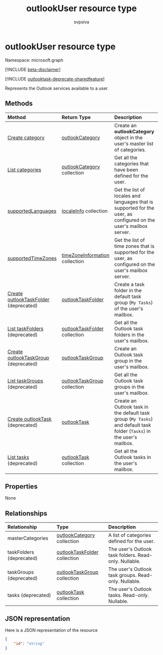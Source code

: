 ﻿---
title: "outlookUser resource type"
description: "Represents the Outlook services available to a user."
author: "svpsiva"
localization_priority: Normal
ms.prod: "outlook"
doc_type: resourcePageType
---

# outlookUser resource type

Namespace: microsoft.graph

[!INCLUDE [beta-disclaimer](../../includes/beta-disclaimer.md)]

[!INCLUDE [outlooktask-deprecate-sharedfeature](../../includes/outlooktask-deprecate-sharedfeature.md)]

Represents the Outlook services available to a user.

## Methods

| Method                                                                          | Return Type                                              | Description                                                                                                            |
| :------------------------------------------------------------------------------ | :------------------------------------------------------- | :--------------------------------------------------------------------------------------------------------------------- |
| [Create category](../api/outlookuser-post-mastercategories.md)                  | [outlookCategory](outlookcategory.md)                    | Create an **outlookCategory** object in the user's master list of categories.                                          |
| [List categories](../api/outlookuser-list-mastercategories.md)                  | [outlookCategory](outlookcategory.md) collection         | Get all the categories that have been defined for the user.                                                            |
| [supportedLanguages](../api/outlookuser-supportedlanguages.md)                  | [localeInfo](localeinfo.md) collection                   | Get the list of locales and languages that is supported for the user, as configured on the user's mailbox server.      |
| [supportedTimeZones](../api/outlookuser-supportedtimezones.md)                  | [timeZoneInformation](timezoneinformation.md) collection | Get the list of time zones that is supported for the user, as configured on the user's mailbox server.                 |
| [Create outlookTaskFolder](../api/outlookuser-post-taskfolders.md) (deprecated) | [outlookTaskFolder](outlooktaskfolder.md)                | Create a task folder in the default task group (`My Tasks`) of the user's mailbox.                                     |
| [List taskFolders](../api/outlookuser-list-taskfolders.md) (deprecated)         | [outlookTaskFolder](outlooktaskfolder.md) collection     | Get all the Outlook task folders in the user's mailbox.                                                                |
| [Create outlookTaskGroup](../api/outlookuser-post-taskgroups.md) (deprecated)   | [outlookTaskGroup](outlooktaskgroup.md)                  | Create an Outlook task group in the user's mailbox.                                                                    |
| [List taskGroups](../api/outlookuser-list-taskgroups.md) (deprecated)           | [outlookTaskGroup](outlooktaskgroup.md) collection       | Get all the Outlook task groups in the user's mailbox.                                                                 |
| [Create outlookTask](../api/outlookuser-post-tasks.md) (deprecated)             | [outlookTask](outlooktask.md)                            | Create an Outlook task in the default task group (`My Tasks`) and default task folder (`Tasks`) in the user's mailbox. |
| [List tasks](../api/outlookuser-list-tasks.md) (deprecated)                     | [outlookTask](outlooktask.md) collection                 | Get all the Outlook tasks in the user's mailbox.                                                                       |

## Properties

None

## Relationships

| Relationship             | Type                                                          | Description                                           |
| :----------------------- | :------------------------------------------------------------ | :---------------------------------------------------- |
| masterCategories         | [outlookCategory](../resources/outlookcategory.md) collection | A list of categories defined for the user.            |
| taskFolders (deprecated) | [outlookTaskFolder](outlooktaskfolder.md) collection          | The user's Outlook task folders. Read-only. Nullable. |
| taskGroups (deprecated)  | [outlookTaskGroup](outlooktaskgroup.md) collection            | The user's Outlook task groups. Read-only. Nullable.  |
| tasks (deprecated)       | [outlookTask](outlooktask.md) collection                      | The user's Outlook tasks. Read-only. Nullable.        |

## JSON representation

Here is a JSON representation of the resource

<!-- {
  "blockType": "resource",
  "keyProperty": "id",
  "baseType":"microsoft.graph.entity",  
  "@odata.type": "microsoft.graph.outlookUser"
}-->

```json
{  
    "id": "string"
}

```

<!-- uuid: 8fcb5dbc-d5aa-4681-8e31-b001d5168d79
2015-10-25 14:57:30 UTC -->

<!--
{
  "type": "#page.annotation",
  "description": "outlookUser resource",
  "keywords": "",
  "section": "documentation",
  "tocPath": "",
  "suppressions": []
}
-->
